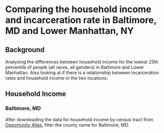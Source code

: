 # Comparing the household income and incarceration rate in Baltimore, MD and Lower Manhattan, NY
## Background
Analyzing the differences between household income for the lowest 25th percentile of people (all races, all genders) in Baltimore and Lower Manhattan. Also looking at if there is a relationship between incarceration rates and household income in the two locations. 

## Household Income
### Baltimore, MD
After downloading the data for household income by census tract from [Opportunity Atlas](https://www.opportunityatlas.org), filter the county name for Baltimore, MD. 
